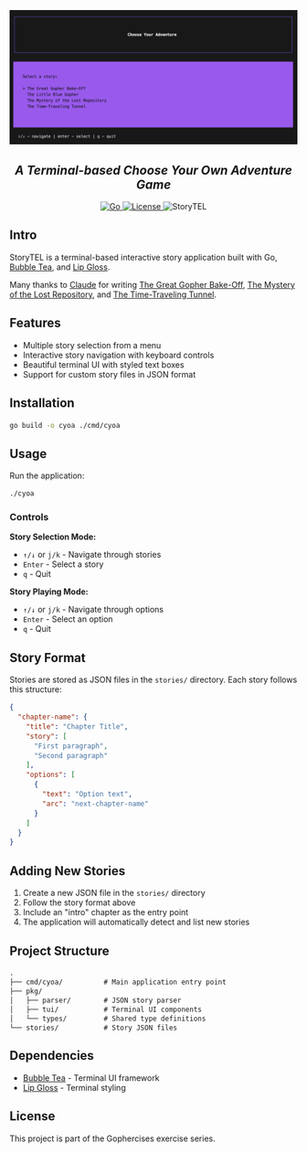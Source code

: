 ![StoryTEL Logo](./logo.png)
<h2 align="center"><i>A Terminal-based Choose Your Own Adventure Game</i></h2>

<p align="center">
  <a href="https://golang.org/doc/go1.14">
    <img alt="Go" src="https://img.shields.io/github/go-mod/go-version/cdkini/Okra?style=flat-square"
  </a> 
  <a href="https://opensource.org/licenses/MIT">
    <img alt="License" src="https://img.shields.io/github/license/cdkini/Okra?color=red&style=flat-square"
  </a>
  <a>
    <img alt="StoryTEL" src="https://img.shields.io/badge/version-v1.0.0-yellow?style=flat-square"
  </a>
</p>



## Intro

StoryTEL is a terminal-based interactive story application built with Go, [Bubble Tea](https://github.com/charmbracelet/bubbletea), and [Lip Gloss](https://github.com/charmbracelet/lipgloss).

Many thanks to [Claude](https://www.anthropic.com/claude-code) for writing [The Great Gopher Bake-Off](./stories/bakeoff.json), [The Mystery of the Lost Repository](./stories/mystery.json), and [The Time-Traveling Tunnel](./stories/timetravel.json).

## Features

- Multiple story selection from a menu
- Interactive story navigation with keyboard controls
- Beautiful terminal UI with styled text boxes
- Support for custom story files in JSON format

## Installation

```bash
go build -o cyoa ./cmd/cyoa
```

## Usage

Run the application:
```bash
./cyoa
```

### Controls

**Story Selection Mode:**
- `↑/↓` or `j/k` - Navigate through stories
- `Enter` - Select a story
- `q` - Quit

**Story Playing Mode:**
- `↑/↓` or `j/k` - Navigate through options
- `Enter` - Select an option
- `q` - Quit

## Story Format

Stories are stored as JSON files in the `stories/` directory. Each story follows this structure:

```json
{
  "chapter-name": {
    "title": "Chapter Title",
    "story": [
      "First paragraph",
      "Second paragraph"
    ],
    "options": [
      {
        "text": "Option text",
        "arc": "next-chapter-name"
      }
    ]
  }
}
```

## Adding New Stories

1. Create a new JSON file in the `stories/` directory
2. Follow the story format above
3. Include an "intro" chapter as the entry point
4. The application will automatically detect and list new stories

## Project Structure

```
.
├── cmd/cyoa/          # Main application entry point
├── pkg/
│   ├── parser/        # JSON story parser
│   ├── tui/           # Terminal UI components
│   └── types/         # Shared type definitions
└── stories/           # Story JSON files
```

## Dependencies

- [Bubble Tea](https://github.com/charmbracelet/bubbletea) - Terminal UI framework
- [Lip Gloss](https://github.com/charmbracelet/lipgloss) - Terminal styling

## License

This project is part of the Gophercises exercise series.
